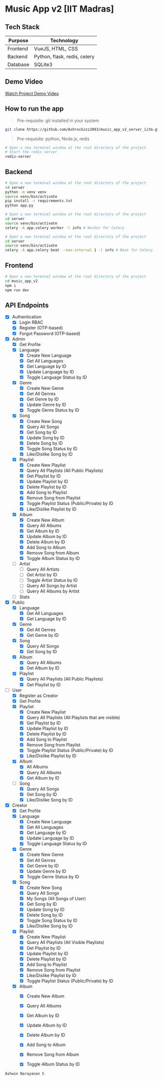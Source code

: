# Music App v2 [IIT Madras]

## Tech Stack

| Purpose | Technology |
| --- | --- |
| Frontend | VueJS, HTML, CSS |
| Backend | Python, flask, redis, celery |
| Database | SQLite3 |

## Demo Video

[Watch Project Demo Video](https://drive.google.com/file/d/1ExsFf6PAdwW1jhKo1ZA4N1DRaIYdjlz0/view?usp=share_link)

## How to run the app

> Pre-requisite: git installed in your system

```bash
git clone https://github.com/Ashrockzzz2003/music_app_v2_server_iitm.git
```

> Pre-requisite: python, Node.js, redis

```bash
# Open a new terminal window at the root directory of the project
# Start the redis server
redis-server
```

## Backend

```bash
# Open a new terminal window at the root directory of the project
cd server
python -m venv venv
source venv/bin/activate
pip install -r requirements.txt
python app.py

# Open a new terminal window at the root directory of the project
cd server
source venv/bin/activate
celery -A app.celery worker -l info # Worker for Celery

# Open a new terminal window at the root directory of the project
cd server
source venv/bin/activate
celery -A app.celery beat --max-interval 1 -l info # Beat for Celery

```

## Frontend

```bash
# Open a new terminal window at the root directory of the project
cd music_app_v2
npm i
npm run dev
```

## API Endpoints

- [x] Authentication
    - [x] Login RBAC
    - [x] Register (OTP-based)
    - [x] Forgot Password (OTP-based)
- [x] Admin
    - [x] Get Profile
    - [x] Language
        - [x] Create New Language
        - [x] Get All Languages
        - [x] Get Language by ID
        - [x] Update Language by ID
        - [x] Toggle Language Status by ID
    - [x] Genre
        - [x] Create New Genre
        - [x] Get All Genres
        - [x] Get Genre by ID
        - [x] Update Genre by ID
        - [x] Toggle Genre Status by ID
    - [x] Song
        - [x] Create New Song
        - [x] Query All Songs
        - [x] Get Song by ID
        - [x] Update Song by ID
        - [x] Delete Song by ID
        - [x] Toggle Song Status by ID
        - [x] Like/Dislike Song by ID
    - [x] Playlist
        - [x] Create New Playlist
        - [x] Query All Playlists (All Public Playlists)
        - [x] Get Playlist by ID
        - [x] Update Playlist by ID
        - [x] Delete Playlist by ID
        - [x] Add Song to Playlist
        - [x] Remove Song from Playlist
        - [x] Toggle Playlist Status (Public/Private) by ID
        - [x] Like/Dislike Playlist by ID
    - [x] Album
        - [x] Create New Album
        - [x] Query All Albums
        - [x] Get Album by ID
        - [x] Update Album by ID
        - [x] Delete Album by ID
        - [x] Add Song to Album
        - [x] Remove Song from Album
        - [x] Toggle Album Status by ID
    - [ ] Artist
        - [ ] Query All Artists
        - [ ] Get Artist by ID
        - [ ] Toggle Artist Status by ID
        - [ ] Query All Songs by Artist
        - [ ] Query All Albums by Artist
    - [ ] Stats
- [x] Public
    - [x] Language
        - [x] Get All Languages
        - [x] Get Language by ID
    - [x] Genre
        - [x] Get All Genres
        - [x] Get Genre by ID
    - [x] Song
        - [x] Query All Songs
        - [x] Get Song by ID
    - [x] Album
        - [x] Query All Albums
        - [x] Get Album by ID
    - [x] Playlist
        - [x] Query All Playlists (All Public Playlists)
        - [x] Get Playlist by ID
- [ ] User
    - [x] Register as Creator
    - [x] Get Profile
    - [x] Playlist
        - [x] Create New Playlist
        - [x] Query All Playlists (All Playlists that are visible)
        - [x] Get Playlist by ID
        - [x] Update Playlist by ID
        - [x] Delete Playlist by ID
        - [x] Add Song to Playlist
        - [x] Remove Song from Playlist
        - [x] Toggle Playlist Status (Public/Private) by ID
        - [x] Like/Dislike Playlist by ID
    - [x] Album
        - [x] All Albums
        - [x] Query All Albums
        - [x] Get Album by ID
    - [ ] Song
        - [x] Query All Songs
        - [x] Get Song by ID
        - [x] Like/Dislike Song by ID
- [x] Creator
    - [x] Get Profile
    - [x] Language
        - [x] Create New Language
        - [x] Get All Languages
        - [x] Get Language by ID
        - [x] Update Language by ID
        - [x] Toggle Language Status by ID
    - [x] Genre
        - [x] Create New Genre
        - [x] Get All Genres
        - [x] Get Genre by ID
        - [x] Update Genre by ID
        - [x] Toggle Genre Status by ID
    - [x] Song
        - [x] Create New Song
        - [x] Query All Songs
        - [x] My Songs (All Songs of User)
        - [x] Get Song by ID
        - [x] Update Song by ID
        - [x] Delete Song by ID
        - [x] Toggle Song Status by ID
        - [x] Like/Dislike Song by ID
    - [x] Playlist
        - [x] Create New Playlist
        - [x] Query All Playlists (All Visible Playlists)
        - [x] Get Playlist by ID
        - [x] Update Playlist by ID
        - [x] Delete Playlist by ID
        - [x] Add Song to Playlist
        - [x] Remove Song from Playlist
        - [x] Like/Dislike Playlist by ID
        - [x] Toggle Playlist Status (Public/Private) by ID
    - [x] Album
        - [x] Create New Album
        - [x] Query All Albums
        - [x] Get Album by ID
        - [x] Update Album by ID
        - [x] Delete Album by ID
        - [x] Add Song to Album
        - [x] Remove Song from Album
        - [x] Toggle Album Status by ID


`Ashwin Narayanan S`
